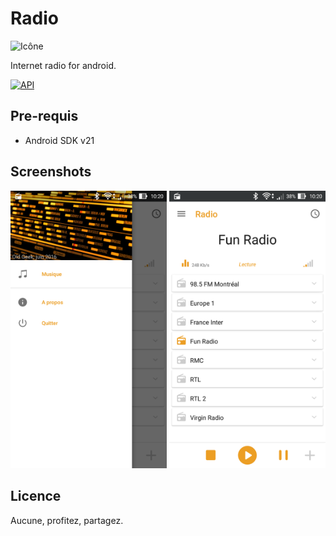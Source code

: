 # Radio
 ![Icône](/app/src/main/res/mipmap-xhdpi/ic_launcher.png)

Internet radio for android.

[![API](https://img.shields.io/badge/API-21%2B-brightgreen.svg?style=flat)](https://android-arsenal.com/api?level=21)

Pre-requis
--------------

- Android SDK v21


Screenshots
-----------

<img alt="screenshot" src="/screenshot/01.png?raw=true" width="250px" />
<img alt="screenshot" src="/screenshot/02.png?raw=true" width="250px" />

Licence
-------

Aucune, profitez, partagez.


